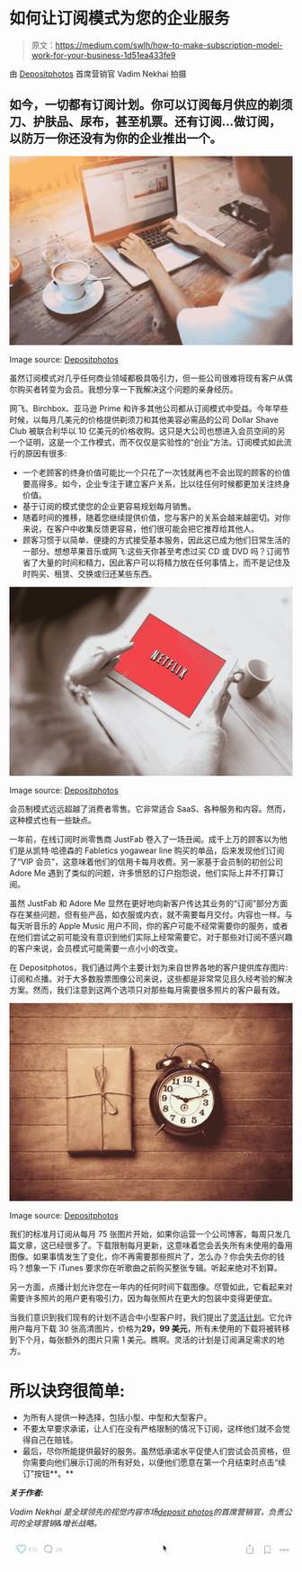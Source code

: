 # 如何让订阅模式为您的企业服务

> 原文：<https://medium.com/swlh/how-to-make-subscription-model-work-for-your-business-1d51ea433fe9>

由 [Depositphotos](http://depositphotos.com/) 首席营销官 Vadim Nekhai 拍摄

## 如今，一切都有订阅计划。你可以订阅每月供应的剃须刀、护肤品、尿布，甚至机票。还有订阅…做订阅，以防万一你还没有为你的企业推出一个。

![](img/e0774480c494783b2f50c99d6b417369.png)

Image source: [Depositphotos](http://depositphotos.com/89597608/stock-photo-young-woman-working-on-net.html)

虽然订阅模式对几乎任何商业领域都极具吸引力，但一些公司很难将现有客户从偶尔购买者转变为会员。我想分享一下我解决这个问题的亲身经历。

网飞、Birchbox、亚马逊 Prime 和许多其他公司都从订阅模式中受益。今年早些时候，以每月几美元的价格提供剃须刀和其他美容必需品的公司 Dollar Shave Club 被联合利华以 10 亿美元的价格收购。这只是大公司也想进入会员空间的另一个证明，这是一个工作模式，而不仅仅是实验性的“创业”方法。订阅模式如此流行的原因有很多:

*   一个老顾客的终身价值可能比一个只花了一次钱就再也不会出现的顾客的价值要高得多。如今，企业专注于建立客户关系，比以往任何时候都更加关注终身价值。
*   基于订阅的模式使您的企业更容易规划每月销售。
*   随着时间的推移，随着您继续提供价值，您与客户的关系会越来越密切。对你来说，在客户中收集反馈更容易，他们很可能会把它推荐给其他人。
*   顾客习惯于以简单、便捷的方式接受基本服务，因此这已成为他们日常生活的一部分。想想苹果音乐或网飞:这些天你甚至考虑过买 CD 或 DVD 吗？订阅节省了大量的时间和精力，因此客户可以将精力放在任何事情上，而不是记住及时购买、租赁、交换或归还某些东西。

![](img/eac98b5b93c24fdc0f0075285c3260a4.png)

Image source: [Depositphotos](http://depositphotos.com/40002641/stock-photo-netflix-on-tablet-pc.html)

会员制模式远远超越了消费者零售。它非常适合 SaaS、各种服务和内容。然而，这种模式也有一些缺点。

一年前，在线订阅时尚零售商 JustFab 卷入了一场丑闻。成千上万的顾客以为他们是从凯特·哈德森的 Fabletics yogawear line 购买的单品，后来发现他们订阅了“VIP 会员”，这意味着他们的信用卡每月收费。另一家基于会员制的初创公司 Adore Me 遇到了类似的问题，许多愤怒的订户抱怨说，他们实际上并不打算订阅。

虽然 JustFab 和 Adore Me 显然在更好地向新客户传达其业务的“订阅”部分方面存在某些问题，但有些产品，如衣服或内衣，就不需要每月交付。内容也一样。与每天听音乐的 Apple Music 用户不同，你的客户可能不经常需要你的服务，或者在他们尝试之前可能没有意识到他们实际上经常需要它。对于那些对订阅不感兴趣的客户来说，会员模式可能需要一点小小的改变。

在 Depositphotos，我们通过两个主要计划为来自世界各地的客户提供库存图片:订阅和点播。对于大多数股票图像公司来说，这些都是非常常见且久经考验的解决方案。然而，我们注意到这两个选项只对那些每月需要很多照片的客户最有效。

![](img/b708983a2a22dabdc4bf9d0c47abfdd5.png)

Image source: [Depositphotos](http://depositphotos.com/74088269/stock-photo-retro-alarm-clock-and-package.html)

我们的标准月订阅从每月 75 张图片开始，如果你运营一个公司博客，每周只发几篇文章，这已经很多了。下载限制每月更新，这意味着您会丢失所有未使用的备用图像。如果事情发生了变化，你不再需要那些照片了，怎么办？你会失去你的钱吗？想象一下 iTunes 要求你在听歌曲之前购买整张专辑。听起来绝对不划算。

另一方面，点播计划允许您在一年内的任何时间下载图像。尽管如此，它看起来对需要许多照片的用户更有吸引力，因为每张照片在更大的包装中变得更便宜。

当我们意识到我们现有的计划不适合中小型客户时，我们提出了[灵活计划](http://depositphotos.com/subscribe.html)。它允许用户每月下载 30 张高清图片，价格为**29，99 美元**，所有未使用的下载将被转移到下个月，每张额外的图片只需 1 美元。瞧啊。灵活的计划是订阅满足需求的地方。

# 所以诀窍很简单:

*   为所有人提供一种选择，包括小型、中型和大型客户。
*   不要太早要求承诺，让人们在没有严格限制的情况下订阅，这样他们就不会觉得自己在赔钱。
*   最后，尽你所能提供最好的服务。虽然低承诺水平促使人们尝试会员资格，但你需要向他们展示订阅的所有好处，以便他们愿意在第一个月结束时点击“续订”按钮**。**

***关于作者:***

*Vadim Nekhai 是全球领先的视觉内容市场*[*deposit photos*](http://depositphotos.com)*的首席营销官，负责公司的全球营销&增长战略。*

![](img/4943aa894d940bf43d92a9ce8928fe41.png)